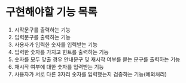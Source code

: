 # 구현해야할 기능 목록

1. 시작문구를 출력하는 기능
2. 입력문구를 출력하는 기능
3. 사용자가 입력한 숫자를 입력받는 기능
4. 입력한 숫자를 가지고 힌트를 출력하는 기능
5. 숫자를 모두 맞출 경우 안내문구 및 재시작 여부를 묻는 문구를 출력하는 기능
6. 재시작 여부에 대한 숫자를 입력받는 기능
7. 사용자가 서로 다른 3자리 숫자를 입력했는지 검증하는 기능(예외처리)